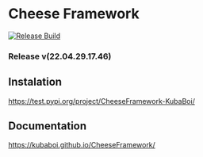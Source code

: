 # Cheese Framework

[![Release Build](https://github.com/KubaBoi/CheeseFramework/actions/workflows/realeaseDate.yml/badge.svg?branch=main)](https://github.com/KubaBoi/CheeseFramework/actions/workflows/realeaseDate.yml)

### Release v(22.04.29.17.46)

## Instalation

https://test.pypi.org/project/CheeseFramework-KubaBoi/

## Documentation

https://kubaboi.github.io/CheeseFramework/